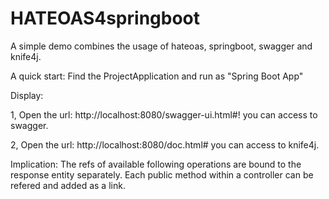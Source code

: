 # HATEOAS4springboot
A simple demo combines the usage of hateoas, springboot, swagger and knife4j.

A quick start:
Find the ProjectApplication and run as "Spring Boot App"

Display:

1, Open the url: http://localhost:8080/swagger-ui.html#!
you can access to swagger.

2, Open the url: http://localhost:8080/doc.html#
you can access to knife4j.

Implication:
The refs of available following operations are bound to the response entity separately.
Each public method within a controller can be refered and added as a link.
